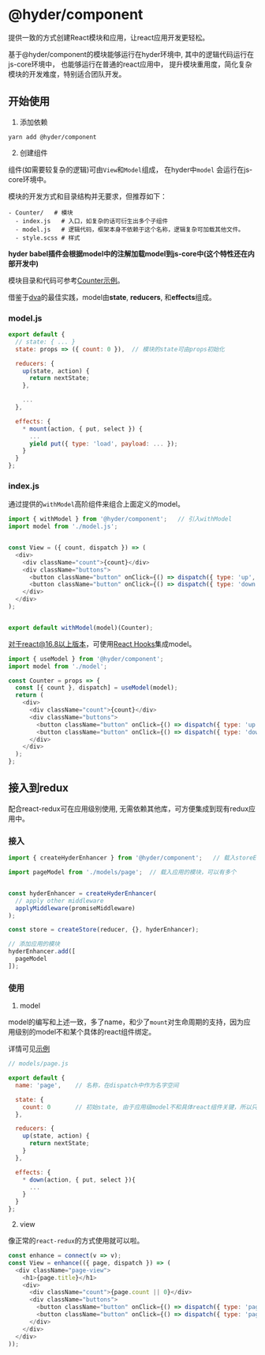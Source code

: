 # @hyder/component

提供一致的方式创建React模块和应用，让react应用开发更轻松。

基于@hyder/component的模块能够运行在hyder环境中, 其中的逻辑代码运行在js-core环境中， 也能够运行在普通的react应用中， 提升模块重用度，简化复杂模块的开发难度，特别适合团队开发。


## 开始使用


1. 添加依赖

```
yarn add @hyder/component
```

2. 创建组件

组件(如需要较复杂的逻辑)可由`View`和`Model`组成， 在hyder中`model` 会运行在js-core环境中。 

模块的开发方式和目录结构并无要求，但推荐如下：

```
- Counter/   # 模块
  - index.js   # 入口，如复杂的话可衍生出多个子组件
  - model.js   # 逻辑代码，框架本身不依赖于这个名称，逻辑复杂可加载其他文件。
  - style.scss # 样式
```

**hyder babel插件会根据model中的注解加载model到js-core中(这个特性还在内部开发中)**

模块目录和代码可参考[Counter示例](../examples/src/components/Counter)。


借鉴于[dva](https://dvajs.com/)的最佳实践，model由**state**, **reducers**, 和**effects**组成。


### model.js

```js
export default {
  // state: { ... }
  state: props => ({ count: 0 }),  // 模块的state可由props初始化

  reducers: {
    up(state, action) {
      return nextState;
    },

    ...
  },

  effects: {
    * mount(action, { put, select }) {
      ...
      yield put({ type: 'load', payload: ... });
    }
  }
};
```

### index.js


通过提供的`withModel`高阶组件来组合上面定义的model。


```js
import { withModel } from '@hyder/component';   // 引入withModel
import model from './model.js';


const View = ({ count, dispatch }) => (
  <div>
    <div className="count">{count}</div>
    <div className="buttons">
      <button className="button" onClick={() => dispatch({ type: 'up', step: 3 })}>Up</button>
      <button className="button" onClick={() => dispatch({ type: 'down', step: 4 })}>Down</button>
    </div>
  </div>
);


export default withModel(model)(Counter);
```

对于react@16.8以上版本，可使用[React Hooks](https://reactjs.org/docs/hooks-intro.html)集成model。


```js
import { useModel } from '@hyder/component';
import model from './model';

const Counter = props => {
  const [{ count }, dispatch] = useModel(model);
  return (
    <div>
      <div className="count">{count}</div>
      <div className="buttons">
        <button className="button" onClick={() => dispatch({ type: 'up', step: 3 })}>Up</button>
        <button className="button" onClick={() => dispatch({ type: 'down', step: 4 })}>Down</button>
      </div>
    </div>
  );
};
```

## 接入到redux

配合react-redux可在应用级别使用, 无需依赖其他库，可方便集成到现有redux应用中。


### 接入

```js
import { createHyderEnhancer } from '@hyder/component';   // 载入storeEnhancer

import pageModel from './models/page';  // 载入应用的模块，可以有多个


const hyderEnhancer = createHyderEnhancer(
  // apply other middleware
  applyMiddleware(promiseMiddleware)
);

const store = createStore(reducer, {}, hyderEnhancer);

// 添加应用的模块
hyderEnhancer.add([
  pageModel
]);

```

###  使用


1. model

model的编写和上述一致，多了name，和少了`mount`对生命周期的支持，因为应用级别的model不和某个具体的react组件绑定。

详情可见[示例](../examples/src/index.js)


```js
// models/page.js

export default {
  name: 'page',    // 名称，在dispatch中作为名字空间

  state: {
    count: 0       // 初始state, 由于应用级model不和具体react组件关键，所以只是个普通对象
  },

  reducers: {
    up(state, action) {
      return nextState;
    }
  },

  effects: {
    * down(action, { put, select }){
      ...
    }
  }
};
```

2. view

像正常的`react-redux`的方式使用就可以啦。

```js
const enhance = connect(v => v);
const View = enhance(({ page, dispatch }) => (
  <div className="page-view">
    <h1>{page.title}</h1>
    <div>
      <div className="count">{page.count || 0}</div>
      <div className="buttons">
        <button className="button" onClick={() => dispatch({ type: 'page/up', step: 3 })}>Up</button>
        <button className="button" onClick={() => dispatch({ type: 'page/down', step: 4 })}>Down</button>
      </div>
    </div>
  </div>
));
```
